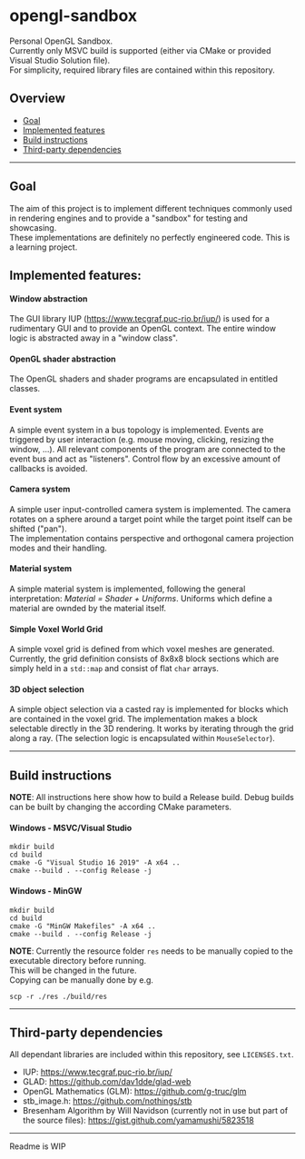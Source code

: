 # opengl-sandbox    
Personal OpenGL Sandbox.    
Currently only MSVC build is supported (either via CMake or provided Visual Studio Solution file).    
For simplicity, required library files are contained within this repository.    

## Overview    
- [Goal](##goal)
- [Implemented features](##implemented-features)
- [Build instructions](##build-instructions)
- [Third-party dependencies](##third-party-dependencies)

---

## Goal   
The aim of this project is to implement different techniques commonly used in rendering engines and to provide a "sandbox" 
for testing and showcasing.  
These implementations are definitely no perfectly engineered code. This is a learning project.

## Implemented features:   
#### Window abstraction    

The GUI library IUP (<https://www.tecgraf.puc-rio.br/iup/>) is used for a rudimentary GUI and to provide an OpenGL context.
The entire window logic is abstracted away in a "window class".

#### OpenGL shader abstraction   
The OpenGL shaders and shader programs are encapsulated in entitled classes.

#### Event system   
A simple event system in a bus topology is implemented. Events are triggered by user interaction (e.g. mouse moving, clicking, 
resizing the window, ...). 
All relevant components of the program are connected to the event bus and act as "listeners". Control flow by an excessive amount of 
callbacks is avoided.

#### Camera system   
A simple user input-controlled camera system is implemented. The camera rotates on a sphere around a target point while
the target point itself can be shifted ("pan").   
The implementation contains perspective and orthogonal camera projection modes and their handling.

#### Material system   
A simple material system is implemented, following the general interpretation: *Material = Shader + Uniforms*.
Uniforms which define a material are ownded by the material itself.

#### Simple Voxel World Grid   
A simple voxel grid is defined from which voxel meshes are generated. 
Currently, the grid definition consists of 8x8x8 block sections which are simply held in a `std::map` and consist of flat `char` arrays.

#### 3D object selection    
A simple object selection via a casted ray is implemented for blocks which are contained in the voxel grid. 
The implementation makes a block selectable directly in the 3D rendering. It works by iterating through the grid along a ray.
(The selection logic is encapsulated within `MouseSelector`).

---
## Build instructions   
**NOTE**: All instructions here show how to build a Release build. Debug builds can be built by changing the according CMake parameters.   

#### Windows - MSVC/Visual Studio
```
mkdir build
cd build
cmake -G "Visual Studio 16 2019" -A x64 ..
cmake --build . --config Release -j
```

#### Windows - MinGW
```
mkdir build
cd build
cmake -G "MinGW Makefiles" -A x64 ..
cmake --build . --config Release -j
```


**NOTE**: Currently the resource folder `res` needs to be manually copied to the executable directory before running.    
This will be changed in the future.   
Copying can be manually done by e.g.
```
scp -r ./res ./build/res
```

---

## Third-party dependencies   
All dependant libraries are included within this repository, see `LICENSES.txt`.   

- IUP: <https://www.tecgraf.puc-rio.br/iup/>
- GLAD: <https://github.com/dav1dde/glad-web>
- OpenGL Mathematics (GLM): <https://github.com/g-truc/glm>
- stb_image.h: <https://github.com/nothings/stb>
- Bresenham Algorithm by Will Navidson (currently not in use but part of the source files): <https://gist.github.com/yamamushi/5823518>
---
Readme is WIP

